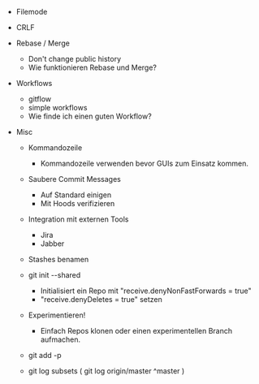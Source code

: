 * Filemode
* CRLF

* Rebase / Merge

   * Don't change public history
   * Wie funktionieren Rebase und Merge?

* Workflows


   * gitflow
   * simple workflows
   * Wie finde ich einen guten Workflow?

* Misc

   * Kommandozeile

      * Kommandozeile verwenden bevor GUIs zum Einsatz kommen.

   * Saubere Commit Messages

      * Auf Standard einigen
      * Mit Hoods verifizieren

   * Integration mit externen Tools

      * Jira
      * Jabber

   * Stashes benamen
   * git init --shared

      * Initialisiert ein Repo mit "receive.denyNonFastForwards = true"
      * "receive.denyDeletes = true" setzen

   * Experimentieren!

      * Einfach Repos klonen oder einen experimentellen Branch aufmachen.

   * git add -p
   * git log subsets ( git log origin/master ^master )

